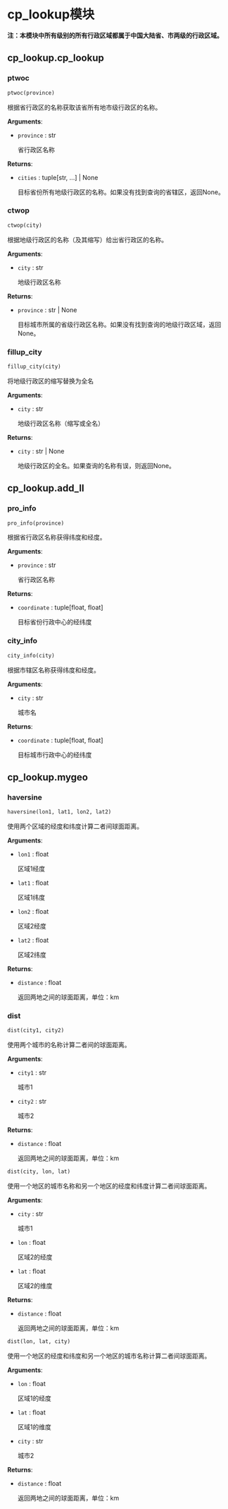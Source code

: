 # cp_lookup模块

**注：本模块中所有级别的所有行政区域都属于中国大陆省、市两级的行政区域。**

## cp_lookup.cp_lookup

### ptwoc

```python
ptwoc(province)
```

根据省行政区的名称获取该省所有地市级行政区的名称。

**Arguments**:

- `province` : str
  
  省行政区名称

**Returns**:

- `cities` : tuple[str, ...] | None
  
  目标省份所有地级行政区的名称。如果没有找到查询的省辖区，返回None。

### ctwop

```python
ctwop(city)
```

根据地级行政区的名称（及其缩写）给出省行政区的名称。

**Arguments**:

- `city` : str
  
  地级行政区名称

**Returns**:

- `province` : str | None
  
  目标城市所属的省级行政区名称。如果没有找到查询的地级行政区域，返回None。

### fillup_city

```python
fillup_city(city)
```

将地级行政区的缩写替换为全名

**Arguments**:

- `city` : str
  
  地级行政区名称（缩写或全名）

**Returns**:

- `city` : str | None
  
  地级行政区的全名。如果查询的名称有误，则返回None。

## cp_lookup.add_ll

### pro_info

```python
pro_info(province)
```

根据省行政区名称获得纬度和经度。

**Arguments**:

- `province` : str
  
  省行政区名称

**Returns**:

- `coordinate` : tuple[float, float]
  
  目标省份行政中心的经纬度

### city_info

```python
city_info(city)
```

根据市辖区名称获得纬度和经度。

**Arguments**:

+ `city` : str
  
  城市名

**Returns**:

- `coordinate` : tuple[float, float]
  
  目标城市行政中心的经纬度

## cp_lookup.mygeo

### haversine

```python
haversine(lon1, lat1, lon2, lat2)
```

使用两个区域的经度和纬度计算二者间球面距离。

**Arguments**:

- `lon1` : float
  
  区域1经度

- `lat1` : float
  
  区域1纬度

- `lon2` : float
  
  区域2经度

- `lat2` : float
  
  区域2纬度

**Returns**:

- `distance` : float
  
  返回两地之间的球面距离，单位：km

### dist

```python
dist(city1, city2)
```

使用两个城市的名称计算二者间的球面距离。

**Arguments**:

- `city1` : str
  
  城市1

- `city2` : str
  
  城市2

**Returns**:

- `distance` : float
  
  返回两地之间的球面距离，单位：km


```python
dist(city, lon, lat)
```

使用一个地区的城市名称和另一个地区的经度和纬度计算二者间球面距离。

**Arguments**:

- `city` : str
  
  城市1

- `lon` : float
  
  区域2的经度

- `lat` : float
  
  区域2的维度

**Returns**:

- `distance` : float
  
  返回两地之间的球面距离，单位：km


```python
dist(lon, lat, city)
```

使用一个地区的经度和纬度和另一个地区的城市名称计算二者间球面距离。

**Arguments**:


- `lon` : float
  
  区域1的经度

- `lat` : float
  
  区域1的维度

- `city` : str
  
  城市2

**Returns**:

- `distance` : float
  
  返回两地之间的球面距离，单位：km